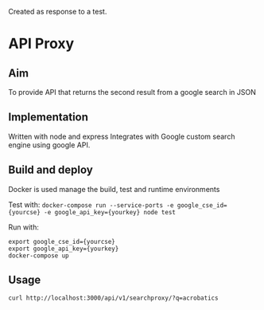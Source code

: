 Created as response to a test. 

# API Proxy

## Aim

To provide API that returns the second result from a google search in JSON

## Implementation

Written with node and express
Integrates with Google custom search engine using google API.

## Build and deploy

Docker is used manage the build, test and runtime environments

Test with: `docker-compose run --service-ports -e google_cse_id={yourcse} -e google_api_key={yourkey} node test`

Run with:
```
export google_cse_id={yourcse}
export google_api_key={yourkey}
docker-compose up
```

## Usage

`curl http://localhost:3000/api/v1/searchproxy/?q=acrobatics`
